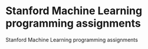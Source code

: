 # Stanford Machine Learning programming assignments 

Stanford Machine Learning programming assignments
